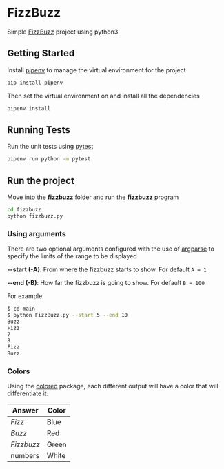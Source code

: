 
# FizzBuzz

Simple [FizzBuzz](http://wiki.c2.com/?FizzBuzzTest) project using python3

## Getting Started

Install [pipenv](https://pypi.org/project/pipenv/) to manage the virtual environment for the project

```bash
pip install pipenv
```

Then set the virtual environment on and install all the dependencies

```bash
pipenv install
```

## Running Tests

Run the unit tests using [pytest](https://docs.pytest.org/en/stable/)

```bash
pipenv run python -m pytest
```

## Run the project

Move into the **fizzbuzz** folder and run the **fizzbuzz** program

```bash
cd fizzbuzz
python fizzbuzz.py
```

### Using arguments

There are two optional arguments configured with the use of [argparse](https://docs.python.org/3/library/argparse.html) to specify the limits of the range to be displayed

**--start (-A)**: From where the fizzbuzz starts to show. For default `A = 1`

**--end (-B)**: How far the fizzbuzz is going to show. For default `B = 100`

For example:
```bash
$ cd main
$ python FizzBuzz.py --start 5 --end 10
Buzz  
Fizz  
7  
8  
Fizz  
Buzz
```

### Colors

Using the [colored](https://pypi.org/project/colored/) package, each different output will have a color that will differentiate it:

|Answer|Color|
|--------|-------|
|_Fizz_ | Blue |
|_Buzz_ |Red |
|_Fizzbuzz_ | Green |
|numbers | White |

